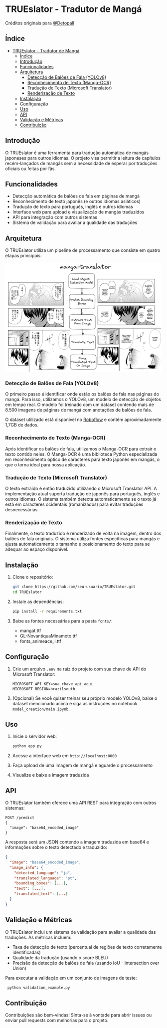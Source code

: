 # TRUEslator - Tradutor de Mangá

Créditos originais para [@Detopall](https://github.com/Detopall)

## Índice

- [TRUEslator - Tradutor de Mangá](#trueslator---tradutor-de-mangá)
  - [Índice](#índice)
  - [Introdução](#introdução)
  - [Funcionalidades](#funcionalidades)
  - [Arquitetura](#arquitetura)
    - [Detecção de Balões de Fala (YOLOv8)](#detecção-de-balões-de-fala-yolov8)
    - [Reconhecimento de Texto (Manga-OCR)](#reconhecimento-de-texto-manga-ocr)
    - [Tradução de Texto (Microsoft Translator)](#tradução-de-texto-microsoft-translator)
    - [Renderização de Texto](#renderização-de-texto)
  - [Instalação](#instalação)
  - [Configuração](#configuração)
  - [Uso](#uso)
  - [API](#api)
  - [Validação e Métricas](#validação-e-métricas)
  - [Contribuição](#contribuição)

## Introdução

O TRUEslator é uma ferramenta para tradução automática de mangás japoneses para outros idiomas. O projeto visa permitir a leitura de capítulos recém-lançados de mangás sem a necessidade de esperar por traduções oficiais ou feitas por fãs.

## Funcionalidades

- Detecção automática de balões de fala em páginas de mangá
- Reconhecimento de texto japonês (e outros idiomas asiáticos)
- Tradução de texto para português, inglês e outros idiomas
- Interface web para upload e visualização de mangás traduzidos
- API para integração com outros sistemas
- Sistema de validação para avaliar a qualidade das traduções

## Arquitetura

O TRUEslator utiliza um pipeline de processamento que consiste em quatro etapas principais:

![Pipeline do TRUEslator](./assets/MangaTranslator.png)

### Detecção de Balões de Fala (YOLOv8)

O primeiro passo é identificar onde estão os balões de fala nas páginas do mangá. Para isso, utilizamos o YOLOv8, um modelo de detecção de objetos em tempo real. O modelo foi treinado com um dataset contendo mais de 8.500 imagens de páginas de mangá com anotações de balões de fala.

O dataset utilizado está disponível no [Roboflow](https://universe.roboflow.com/speechbubbledetection-y9yz3/bubble-detection-gbjon/dataset/2#) e contém aproximadamente 1,7GB de dados.

### Reconhecimento de Texto (Manga-OCR)

Após identificar os balões de fala, utilizamos o Manga-OCR para extrair o texto contido neles. O Manga-OCR é uma biblioteca Python especializada em reconhecimento óptico de caracteres para texto japonês em mangás, o que o torna ideal para nossa aplicação.

### Tradução de Texto (Microsoft Translator)

O texto extraído é então traduzido utilizando o Microsoft Translator API. A implementação atual suporta tradução de japonês para português, inglês e outros idiomas. O sistema também detecta automaticamente se o texto já está em caracteres ocidentais (romanizados) para evitar traduções desnecessárias.

### Renderização de Texto

Finalmente, o texto traduzido é renderizado de volta na imagem, dentro dos balões de fala originais. O sistema utiliza fontes específicas para mangás e ajusta automaticamente o tamanho e posicionamento do texto para se adequar ao espaço disponível.

## Instalação

1. Clone o repositório:
   ```bash
   git clone https://github.com/seu-usuario/TRUEslator.git
   cd TRUEslator
   ```

2. Instale as dependências:
   ```bash
   pip install -r requirements.txt
   ```

3. Baixe as fontes necessárias para a pasta `fonts/`:
   - mangat.ttf
   - GL-NovantiquaMinamoto.ttf
   - fonts_animeace_i.ttf

## Configuração

1. Crie um arquivo `.env` na raiz do projeto com sua chave de API do Microsoft Translator:
   ```
   MICROSOFT_API_KEY=sua_chave_api_aqui
   MICROSOFT_REGION=brazilsouth
   ```

2. (Opcional) Se você quiser treinar seu próprio modelo YOLOv8, baixe o dataset mencionado acima e siga as instruções no notebook `model_creation/main.ipynb`.

## Uso

1. Inicie o servidor web:
   ```bash
   python app.py
   ```

2. Acesse a interface web em `http://localhost:8000`

3. Faça upload de uma imagem de mangá e aguarde o processamento

4. Visualize e baixe a imagem traduzida

## API

O TRUEslator também oferece uma API REST para integração com outros sistemas:

```
POST /predict
{
  "image": "base64_encoded_image"
}
```

A resposta será um JSON contendo a imagem traduzida em base64 e informações sobre o texto detectado e traduzido:

```json
{
  "image": "base64_encoded_image",
  "image_info": {
    "detected_language": "ja",
    "translated_language": "pt",
    "bounding_boxes": [...],
    "text": [...],
    "translated_text": [...]
  }
}
```

## Validação e Métricas

O TRUEslator inclui um sistema de validação para avaliar a qualidade das traduções. As métricas incluem:

- Taxa de detecção de texto (percentual de regiões de texto corretamente identificadas)
- Qualidade da tradução (usando o score BLEU)
- Precisão da detecção de balões de fala (usando IoU - Intersection over Union)

Para executar a validação em um conjunto de imagens de teste:

```bash
 python validation_example.py
```

## Contribuição

Contribuições são bem-vindas! Sinta-se à vontade para abrir issues ou enviar pull requests com melhorias para o projeto.